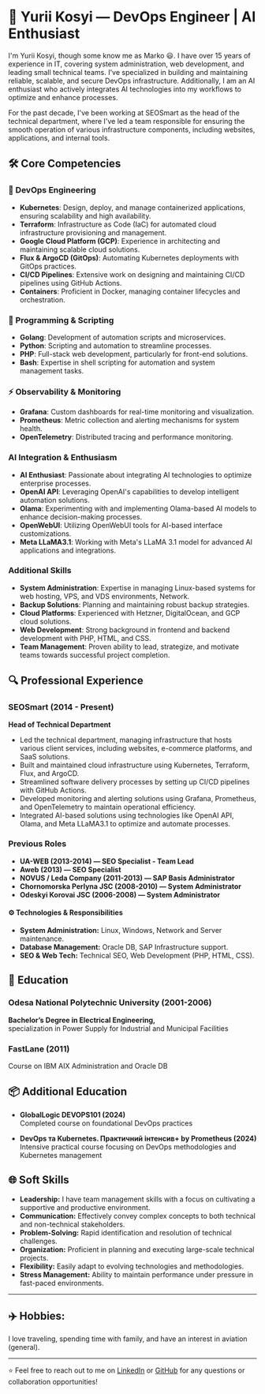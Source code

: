 # 🧑 Yurii Kosyi — DevOps Engineer | AI Enthusiast

I'm Yurii Kosyi, though some know me as Marko 😃. I have over 15 years of experience in IT, covering system administration, web development, and leading small technical teams. I've specialized in building and maintaining reliable, scalable, and secure DevOps infrastructure. Additionally, I am an AI enthusiast who actively integrates AI technologies into my workflows to optimize and enhance processes.

For the past decade, I've been working at SEOSmart as the head of the technical department, where I've led a team responsible for ensuring the smooth operation of various infrastructure components, including websites, applications, and internal tools.

## 🛠️ Core Competencies

### 🚀 DevOps Engineering
- **Kubernetes**: Design, deploy, and manage containerized applications, ensuring scalability and high availability.
- **Terraform**: Infrastructure as Code (IaC) for automated cloud infrastructure provisioning and management.
- **Google Cloud Platform (GCP)**: Experience in architecting and maintaining scalable cloud solutions.
- **Flux & ArgoCD (GitOps)**: Automating Kubernetes deployments with GitOps practices.
- **CI/CD Pipelines**: Extensive work on designing and maintaining CI/CD pipelines using GitHub Actions.
- **Containers**: Proficient in Docker, managing container lifecycles and orchestration.

### 🔧 Programming & Scripting
- **Golang**: Development of automation scripts and microservices.
- **Python**: Scripting and automation to streamline processes.
- **PHP**: Full-stack web development, particularly for front-end solutions.
- **Bash**: Expertise in shell scripting for automation and system management tasks.

### ⚡ Observability & Monitoring
- **Grafana**: Custom dashboards for real-time monitoring and visualization.
- **Prometheus**: Metric collection and alerting mechanisms for system health.
- **OpenTelemetry**: Distributed tracing and performance monitoring.

### AI Integration & Enthusiasm
- **AI Enthusiast**: Passionate about integrating AI technologies to optimize enterprise processes.
- **OpenAI API**: Leveraging OpenAI's capabilities to develop intelligent automation solutions.
- **Olama**: Experimenting with and implementing Olama-based AI models to enhance decision-making processes.
- **OpenWebUI**: Utilizing OpenWebUI tools for AI-based interface customizations.
- **Meta LLaMA3.1**: Working with Meta's LLaMA 3.1 model for advanced AI applications and integrations.

### Additional Skills
- **System Administration**: Expertise in managing Linux-based systems for web hosting, VPS, and VDS environments, Network.
- **Backup Solutions**: Planning and maintaining robust backup strategies.
- **Cloud Platforms**: Experienced with Hetzner, DigitalOcean, and GCP cloud solutions.
- **Web Development**: Strong background in frontend and backend development with PHP, HTML, and CSS.
- **Team Management**: Proven ability to lead, strategize, and motivate teams towards successful project completion.

## 🔍 Professional Experience

### SEOSmart (2014 - Present)  
**Head of Technical Department**
- Led the technical department, managing infrastructure that hosts various client services, including websites, e-commerce platforms, and SaaS solutions.
- Built and maintained cloud infrastructure using Kubernetes, Terraform, Flux, and ArgoCD.
- Streamlined software delivery processes by setting up CI/CD pipelines with GitHub Actions.
- Developed monitoring and alerting solutions using Grafana, Prometheus, and OpenTelemetry to maintain operational efficiency.
- Integrated AI-based solutions using technologies like OpenAI API, Olama, and Meta LLaMA3.1 to optimize and automate processes.

### Previous Roles
- **UA-WEB (2013-2014) — SEO Specialist - Team Lead**
- **Aweb (2013) — SEO Specialist**
- **NOVUS / Leda Company (2011-2013) — SAP Basis Administrator**
- **Chornomorska Perlyna JSC (2008-2010) — System Administrator**
- **Odeskyi Korovai JSC (2006-2008) — System Administrator**

#### ⚙️ Technologies & Responsibilities  
- **System Administration:** Linux, Windows, Network and Server maintenance.
- **Database Management:** Oracle DB, SAP Infrastructure support.
- **SEO & Web Tech:** Technical SEO, Web Development (PHP, HTML, CSS).

## 📝 Education

### Odesa National Polytechnic University (2001-2006)
**Bachelor’s Degree in Electrical Engineering,**  
specialization in Power Supply for Industrial and Municipal Facilities

### FastLane (2011)  
Course on IBM AIX Administration and Oracle DB

## 📦 Additional Education

- **GlobalLogic DEVOPS101 (2024)**  
  Completed course on foundational DevOps practices

- **DevOps та Kubernetes. Практичний інтенсив+ by Prometheus (2024)**  
  Intensive practical course focusing on DevOps methodologies and Kubernetes management

## 🌐 Soft Skills

- **Leadership:** I have team management skills with a focus on cultivating a supportive and productive environment.
- **Communication:** Effectively convey complex concepts to both technical and non-technical stakeholders.
- **Problem-Solving:** Rapid identification and resolution of technical challenges.
- **Organization:** Proficient in planning and executing large-scale technical projects.
- **Flexibility:** Easily adapt to evolving technologies and methodologies.
- **Stress Management:** Ability to maintain performance under pressure in fast-paced environments.

---
## ✈️ Hobbies:

I love traveling, spending time with family, and have an interest in aviation (general).

---

⭐️ Feel free to reach out to me on [LinkedIn](https://www.linkedin.com/in/yuriy-kosiy/) or [GitHub](https://github.com/YuriiKosiy) for any questions or collaboration opportunities!
